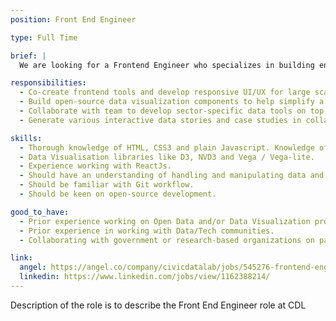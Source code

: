 ```yaml
---
position: Front End Engineer

type: Full Time

brief: | 
  We are looking for a Frontend Engineer who specializes in building engaging user interfaces and experience design for interactive data-driven platforms. With these efforts, we aim to build civic platforms that help citizens better understand various sectors like Public Finance or Judiciary and participates in decision-making.

responsibilities:
  - Co-create frontend tools and develop responsive UI/UX for large scale data platforms like Open Budgets India [link](https://openbudgetsindia.org/)
  - Build open-source data visualization components to help simplify a variety of data flowing from various sectors and geographies.
  - Collaborate with team to develop sector-specific data tools on top of our current open source data platforms.
  - Generate various interactive data stories and case studies in collaboration with researchers and media people, to take data and insights to a wider audience.

skills:
  - Thorough knowledge of HTML, CSS3 and plain Javascript. Knowledge of ES6 would be a great addon.
  - Data Visualisation libraries like D3, NVD3 and Vega / Vega-lite.
  - Experience working with ReactJs.
  - Should have an understanding of handling and manipulating data and basic querying mechanisms (SQL and alike) as well as data cleaning, data manipulation, data visualisation as well as data dashboarding.
  - Should be familiar with Git workflow.
  - Should be keen on open-source development.

good_to_have:
  - Prior experience working on Open Data and/or Data Visualization projects.
  - Prior experience in working with Data/Tech communities.
  - Collaborating with government or research-based organizations on past projects.

link:
  angel: https://angel.co/company/civicdatalab/jobs/545276-frontend-engineer
  linkedin: https://www.linkedin.com/jobs/view/1162388214/
---
```


Description of the role is to describe the Front End Engineer role at CDL